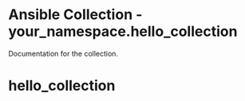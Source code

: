 # Ansible Collection - your_namespace.hello_collection

Documentation for the collection.
# hello_collection
